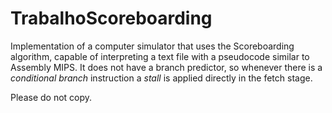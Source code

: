 # TrabalhoScoreboarding

Implementation of a computer simulator that uses the Scoreboarding algorithm, capable of interpreting a text file with a pseudocode similar to Assembly MIPS. It does not have a branch predictor, so whenever there is a _conditional branch_ instruction a _stall_ is applied directly in the fetch stage.

Please do not copy.


